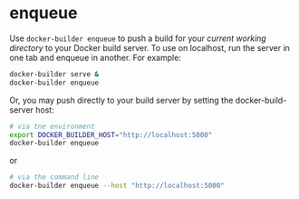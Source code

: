 # enqueue

Use `docker-builder enqueue` to push a build for your *current working
directory* to your Docker build server.  To use on localhost, run the server
in one tab and enqueue in another.  For example:

```bash
docker-builder serve &
docker-builder enqueue
```

Or, you may push directly to your build server by setting the
docker-build-server host:

```bash
# via tne environment
export DOCKER_BUILDER_HOST="http://localhost:5000"
docker-builder enqueue
```

or

```bash
# via the command line
docker-builder enqueue --host "http://localhost:5000"
```
